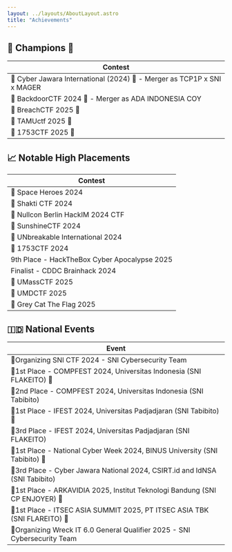 ```yaml
---
layout: ../layouts/AboutLayout.astro
title: "Achievements"
---
```


## 🥇 Champions 👑

| Contest                                                                 |
| ----------------------------------------------------------------------- |
| 🥇 Cyber Jawara International (2024) 👑 - Merger as TCP1P x SNI x MAGER |
| 🥇 BackdoorCTF 2024 👑 - Merger as ADA INDONESIA COY                    |
| 🥇 BreachCTF 2025 👑                                                    |
| 🥇 TAMUctf 2025 👑                                                      |
| 🥇 1753CTF 2025 👑                                                      |

## 📈 Notable High Placements

| Contest                                      |
| -------------------------------------------- |
| 🥈 Space Heroes 2024                         |
| 🥈 Shakti CTF 2024                           |
| 🥉 Nullcon Berlin HackIM 2024 CTF            |
| 🏅 SunshineCTF 2024                          |
| 🏅 UNbreakable International 2024            |
| 🏅 1753CTF 2024                              |
| 9th Place - HackTheBox Cyber Apocalypse 2025 |
| Finalist - CDDC Brainhack 2024               |
| 🥉 UMassCTF 2025                             |
| 🏅 UMDCTF 2025                               |
| 🥈 Grey Cat The Flag 2025                    |

## 🇮🇩 National Events

| Event                                                                       |
| --------------------------------------------------------------------------- |
| 🚩Organizing SNI CTF 2024 - SNI Cybersecurity Team                          |
| 🥇1st Place - COMPFEST 2024, Universitas Indonesia (SNI FLAKEITO) 👑        |
| 🥈2nd Place - COMPFEST 2024, Universitas Indonesia (SNI Tabibito)           |
| 🥇1st Place - IFEST 2024, Universitas Padjadjaran (SNI Tabibito) 👑         |
| 🥉3rd Place - IFEST 2024, Universitas Padjadjaran (SNI FLAKEITO)            |
| 🥇1st Place - National Cyber Week 2024, BINUS University (SNI Tabibito) 👑  |
| 🥉3rd Place - Cyber Jawara National 2024, CSIRT.id and IdNSA (SNI Tabibito) |
| 🥇1st Place - ARKAVIDIA 2025, Institut Teknologi Bandung (SNI CP ENJOYER) 👑|
| 🥇1st Place - ITSEC ASIA SUMMIT 2025, PT ITSEC ASIA TBK (SNI FLAREITO) 👑|
| 🚩Organizing Wreck IT 6.0 General Qualifier 2025 - SNI Cybersecurity Team        |
